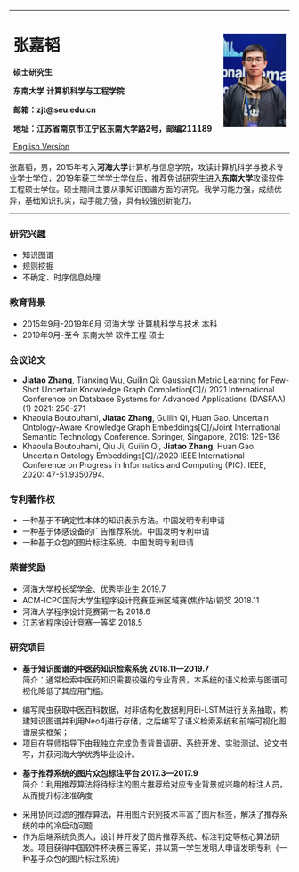 <div>
<table border="0">
  <tr>
    <td width="75%">
      <h1>张嘉韬</h1>
      <p><b>硕士研究生</b></p>
      <p><b>东南大学 计算机科学与工程学院</b></p>
      <p><b>邮箱：zjt@seu.edu.cn</b></p>
      <p><b>地址：江苏省南京市江宁区东南大学路2号，邮编211189</b></p>
      <a href="/index-en.html">English Version</a>
    </td>
    <td width="25%">
      <img src="/zhangjiatao.jpg" width="100%">
    </td>
  </tr>
</table>
</div>

张嘉韬，男，2015年考入**河海大学**计算机与信息学院，攻读计算机科学与技术专业学士学位，2019年获工学学士学位后，推荐免试研究生进入**东南大学**攻读软件工程硕士学位。硕士期间主要从事知识图谱方面的研究。我学习能力强，成绩优异，基础知识扎实，动手能力强，具有较强创新能力。

---
### 研究兴趣
- 知识图谱
- 规则挖掘
- 不确定、时序信息处理

### 教育背景
- 2015年9月-2019年6月  河海大学  计算机科学与技术   本科
- 2019年9月-至今  东南大学  软件工程   硕士

### 会议论文
- **Jiatao Zhang**, Tianxing Wu, Guilin Qi: Gaussian Metric Learning for Few-Shot Uncertain Knowledge Graph Completion[C]// 2021 International Conference on Database Systems for Advanced Applications (DASFAA) (1) 2021: 256-271
- Khaoula Boutouhami, **Jiatao Zhang**, Guilin Qi, Huan Gao. Uncertain Ontology-Aware Knowledge Graph Embeddings[C]//Joint International Semantic Technology Conference. Springer, Singapore, 2019: 129-136
- Khaoula Boutouhami, Qiu Ji, Guilin Qi, **Jiatao Zhang**, Huan Gao. Uncertain Ontology Embeddings[C]//2020 IEEE International Conference on Progress in Informatics and Computing (PIC). IEEE, 2020: 47-51.9350794.

### 专利著作权
 - 一种基于不确定性本体的知识表示方法。中国发明专利申请
 - 一种基于体感设备的广告推荐系统。中国发明专利申请
 - 一种基于众包的图片标注系统。中国发明专利申请

### 荣誉奖励
 - 河海大学校长奖学金、优秀毕业生	2019.7
 - ACM-ICPC国际大学生程序设计竞赛亚洲区域赛(焦作站)铜奖	2018.11
 - 河海大学程序设计竞赛第一名		2018.6
 - 江苏省程序设计竞赛一等奖	2018.5


### 研究项目

- **基于知识图谱的中医药知识检索系统  	2018.11—2019.7**      
简介：通常检索中医药知识需要较强的专业背景，本系统的语义检索与图谱可视化降低了其应用门槛。
* 编写爬虫获取中医百科数据，对非结构化数据利用Bi-LSTM进行关系抽取，构建知识图谱并利用Neo4j进行存储，之后编写了语义检索系统和前端可视化图谱展实框架；
* 项目在导师指导下由我独立完成负责背景调研、系统开发、实验测试、论文书写，并获河海大学优秀毕业设计。

- **基于推荐系统的图片众包标注平台  	2017.3—2017.9**      
简介：利用推荐算法将待标注的图片推荐给对应专业背景或兴趣的标注人员，从而提升标注准确度
* 采用协同过滤的推荐算法，并用图片识别技术丰富了图片标签，解决了推荐系统的中的冷启动问题
* 作为后端系统负责人，设计并开发了图片推荐系统、标注判定等核心算法研发。项目获得中国软件杯决赛三等奖，并以第一学生发明人申请发明专利《一种基于众包的图片标注系统》

<!-- 
### 学生工作
 - 2017.4-2018.4  河海大学计算机与信息学院研究生会主席
 - 2014.8-2014.8  第二届夏季青年奥林匹克运动会志愿者
 - 2013.5-2014.5  共青团河海大学委员会宣传部副部长
 - 2013.5-2014.5  河海大学学生会办公室副主任 -->
